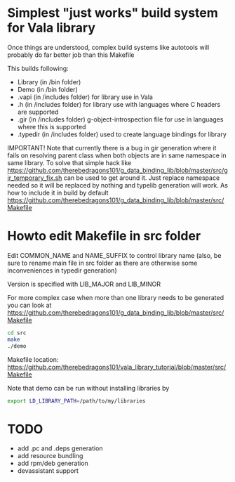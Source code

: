 # Simplest "just works" build system for Vala library

Once things are understood, complex build systems like autotools will probably do
far better job than this Makefile

This builds following:
- Library (in /bin folder)
- Demo (in /bin folder)
- .vapi (in /includes folder) for library use in Vala 
- .h (in /includes folder) for library use with languages where C headers are supported
- .gir (in /includes folder) g-object-introspection file for use in languages where this is supported
- .typedir (in /includes folder) used to create language bindings for library

IMPORTANT!
Note that currently there is a bug in gir generation where it fails on resolving
parent class when both objects are in same namespace in same library. To solve that
simple hack like https://github.com/therebedragons101/g_data_binding_lib/blob/master/src/gir_temporary_fix.sh
can be used to get around it. Just replace namespace needed so it will be replaced 
by nothing and typelib generation will work. As how to include it in build by default
https://github.com/therebedragons101/g_data_binding_lib/blob/master/src/Makefile

# Howto edit Makefile in src folder

Edit COMMON_NAME and NAME_SUFFIX to control library name (also, be sure to rename 
main file in src folder as there are otherwise some inconveniences in typedir 
generation)

Version is specified with LIB_MAJOR and LIB_MINOR

For more complex case when more than one library needs to be generated you can look
at https://github.com/therebedragons101/g_data_binding_lib/blob/master/src/Makefile

```bash
cd src
make
./demo
```

Makefile location:
https://github.com/therebedragons101/vala_library_tutorial/blob/master/src/Makefile

Note that demo can be run without installing libraries by 
```bash
export LD_LIBRARY_PATH=/path/to/my/libraries
```


# TODO

- add .pc and .deps generation
- add resource bundling
- add rpm/deb generation
- devassistant support